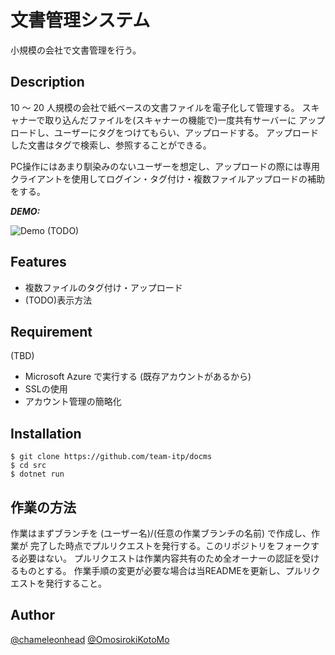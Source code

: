 # 文書管理システム

小規模の会社で文書管理を行う。

## Description

10 〜 20 人規模の会社で紙ベースの文書ファイルを電子化して管理する。
スキャナーで取り込んだファイルを(スキャナーの機能で)一度共有サーバーに
アップロードし、ユーザーにタグをつけてもらい、アップロードする。
アップロードした文書はタグで検索し、参照することができる。

PC操作にはあまり馴染みのないユーザーを想定し、アップロードの際には専用
クライアントを使用してログイン・タグ付け・複数ファイルアップロードの補助をする。

***DEMO:***

![Demo](https://image-url.gif) (TODO)

## Features

- 複数ファイルのタグ付け・アップロード
- (TODO)表示方法

## Requirement

(TBD)

- Microsoft Azure で実行する (既存アカウントがあるから)
- SSLの使用
- アカウント管理の簡略化

## Installation

```
$ git clone https://github.com/team-itp/docms
$ cd src
$ dotnet run
```

## 作業の方法

作業はまずブランチを (ユーザー名)/(任意の作業ブランチの名前) で作成し、作業が
完了した時点でプルリクエストを発行する。このリポジトリをフォークする必要はない。
プルリクエストは作業内容共有のため全オーナーの認証を受けるものとする。
作業手順の変更が必要な場合は当READMEを更新し、プルリクエストを発行すること。

## Author

[@chameleonhead](https://twitter.com/chameleonhead)
[@OmosirokiKotoMo](https://twitter.com/OmosirokiKotoMo)
